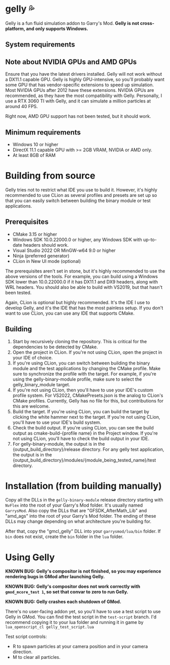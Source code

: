 # gelly 💦

Gelly is a fun fluid simulation addon to Garry's Mod.
**Gelly is not cross-platform, and only supports Windows.**

## System requirements

## Note about NVIDIA GPUs and AMD GPUs

Ensure that you have the latest drivers installed. Gelly will not work without a
DX11.1 capable GPU. Gelly is highly GPU-intensive, so you'll probably want some GPU that has vendor-specific extensions
to speed up simulation. Most NVIDIA GPUs after 2012 have these extensions. NVIDIA GPUs are recommended, as they have the
most compatibility with Gelly. Personally, I use a RTX 3060 TI with Gelly, and it can simulate a million particles at
around 40 FPS.

Right now, AMD GPU support has not been tested, but it should work.

## Minimum requirements

- Windows 10 or higher
- DirectX 11.1 capable GPU with >= 2GB VRAM, NVIDIA or AMD only.
- At least 8GB of RAM

# Building from source

Gelly tries not to restrict what IDE you use to build it. However, it's highly recommended to use CLion as several
profiles and presets are set up so that you can easily switch between building the binary module or test applications.

## Prerequisites

- CMake 3.15 or higher
- Windows SDK 10.0.22000.0 or higher, any Windows SDK with up-to-date headers should work.
- Visual Studio 2022 OR MinGW-w64 9.0 or higher
- Ninja (preferred generator)
- CLion in New UI mode (optional)

The prerequisites aren't set in stone, but it's highly recommended to use the above versions of the tools. For example,
you can build using a Windows SDK lower than 10.0.22000.0 if it has DX11.1 and DX9 headers, along with WRL headers. You
should also be able to build with VS2019, but that hasn't been tested.

Again, CLion is optional but highly recommended. It's the IDE I use to develop Gelly, and it's the IDE that has the most
painless setup. If you don't want to use CLion, you can use any IDE that supports CMake.

## Building

1. Start by recursively cloning the repository. This is critical for the dependencies to be detected by CMake.
2. Open the project in CLion. If you're not using CLion, open the project in your IDE of choice.
3. If you're using CLion, you can switch between building the binary module and the test applications by changing the
   CMake profile. Make sure to synchronize the profile with the target. For example, if you're using the
   gelly-binary-module profile, make sure to select the gelly_binary_module target.
4. If you're not using CLion, then you'll have to use your IDE's custom profile system. For VS2022, CMakePresets.json is
   the analog to CLion's CMake profiles. Currently, Gelly has no file for this, but contributions for this are welcome.
5. Build the target. If you're using CLion, you can build the target by clicking the white hammer next to the
   target. If you're not using CLion, you'll have to use your IDE's build system.
6. Check the build output. If you're using CLion, you can see the build output as cmake-build-{profile name} in the
   Project window. If you're not using
   CLion, you'll have to check the build output in your IDE.
7. For gelly-binary-module, the output is in the {output_build_directory}/release directory. For any gelly test
   application,
   the output is in the {output_build_directory}/modules/{module_being_tested_name}/test directory.

# Installation (from building manually)

Copy all the DLLs in the `gelly-binary-module` release directory starting with `NvFlex` into the root of your Garry's
Mod folder. It's usually
named `GarrysMod`. Also copy the DLLs that are "GFSDK_AfterMath_Lib" and "amd_ags" into the root of your Garry's Mod
folder. The ending of these DLLs may change depending on what architecture you're building for.

After that, copy the "gmcl_gelly" DLL into your `garrysmod/lua/bin` folder. If `bin` does not exist, create
the `bin` folder in the `lua` folder.

# Using Gelly

**KNOWN BUG: Gelly's compositor is not finished, so you may experience rendering bugs in GMod after launching Gelly.**

**KNOWN BUG: Gelly's compositor does not work correctly with `gmod_mcore_test 1`, so set that convar to zero to run
Gelly.**

**KNOWN BUG: Gelly crashes each shutdown of GMod.**

There's no user-facing addon yet, so you'll have to use a test script to use Gelly in GMod. You can find the test script
in the `test-script` branch. I'd recommend copying it to your lua folder and running it in game
by `lua_openscript_cl gelly_test_script.lua`

Test script controls:

- R to spawn particles at your camera position and in your camera direction.
- M to clear all particles.